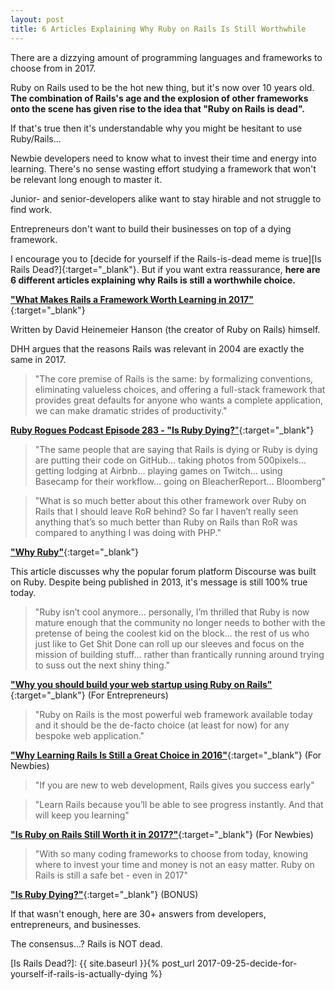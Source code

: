 ```yaml
---
layout: post
title: 6 Articles Explaining Why Ruby on Rails Is Still Worthwhile
---
```


There are a dizzying amount of programming languages and frameworks to choose from in 2017.

Ruby on Rails used to be the hot new thing, but it's now over 10 years old.
**The combination of Rails's age and the explosion of other frameworks onto the scene has given rise to the idea that "Ruby on Rails is dead".**

If that's true then it's understandable why you might be hesitant to use Ruby/Rails...

Newbie developers need to know what to invest their time and energy into learning.
There's no sense wasting effort studying a framework that won't be relevant long enough to master it.

Junior- and senior-developers alike want to stay hirable and not struggle to find work. 

Entrepreneurs don't want to build their businesses on top of a dying framework. 

I encourage you to [decide for yourself if the Rails-is-dead meme is true][Is Rails Dead?]{:target="_blank"}.
But if you want extra reassurance, **here are 6 different articles explaining why Rails is still a worthwhile choice.**

[**"What Makes Rails a Framework Worth Learning in 2017"**](https://www.quora.com/What-makes-Rails-a-framework-worth-learning-in-2017){:target="_blank"}

Written by David Heinemeier Hanson (the creator of Ruby on Rails) himself.

DHH argues that the reasons Rails was relevant in 2004 are exactly the same in 2017. 

> "The core premise of Rails is the same: by formalizing conventions, eliminating valueless choices, and offering a full-stack framework that provides great defaults for anyone who wants a complete application, we can make dramatic strides of productivity."

[**Ruby Rogues Podcast Episode 283 - "Is Ruby Dying?**"](https://overcast.fm/+DJ5iAhgmQ){:target="_blank"}

> "The same people that are saying that Rails is dying or Ruby is dying are putting their code on GitHub... taking photos from 500pixels... getting lodging at Airbnb... playing games on Twitch... using Basecamp for their workflow... going on BleacherReport... Bloomberg"

> "What is so much better about this other framework over Ruby on Rails that I should leave RoR behind? So far I haven’t really seen anything that’s so much better than Ruby on Rails than RoR was compared to anything I was doing with PHP."

[**"Why Ruby"**](https://blog.codinghorror.com/why-ruby/){:target="_blank"}

This article discusses why the popular forum platform Discourse was built on Ruby. 
Despite being published in 2013, it's message is still 100% true today.

> "Ruby isn’t cool anymore... personally, I’m thrilled that Ruby is now mature enough that the community no longer needs to bother with the pretense of being the coolest kid on the block... the rest of us who just like to Get Shit Done can roll up our sleeves and focus on the mission of building stuff... rather than frantically running around trying to suss out the next shiny thing."

[**"Why you should build your web startup using Ruby on Rails"**](https://katanacode.com/blog/posts/13-why-you-should-build-your-web-startup-using-ruby-on-rails){:target="_blank"}
(For Entrepreneurs)

> "Ruby on Rails is the most powerful web framework available today and it should be the de-facto choice (at least for now) for any bespoke web application."


[**"Why Learning Rails Is Still a Great Choice in 2016"**](https://www.sitepoint.com/why-learning-rails-is-still-a-great-choice-in-2016/){:target="_blank"}
(For Newbies)

> "If you are new to web development, Rails gives you success early"

> "Learn Rails because you’ll be able to see progress instantly. And that will keep you learning"

[**"Is Ruby on Rails Still Worth it in 2017?"**](https://www.codementor.io/brookecampbell/is-ruby-on-rails-still-worth-it-in-2017-5wxguk5xn){:target="_blank"}
(For Newbies)

> "With so many coding frameworks to choose from today, knowing where to invest your time and money is not an easy matter. Ruby on Rails is still a safe bet - even in 2017"

[**"Is Ruby Dying?"**](https://www.quora.com/Is-Ruby-dying){:target="_blank"} 
(BONUS)

If that wasn't enough, 
here are 30+ answers from developers, entrepreneurs, and businesses. 

The consensus...? 
Rails is NOT dead. 

[Is Rails Dead?]: {{ site.baseurl }}{% post_url 2017-09-25-decide-for-yourself-if-rails-is-actually-dying %}
